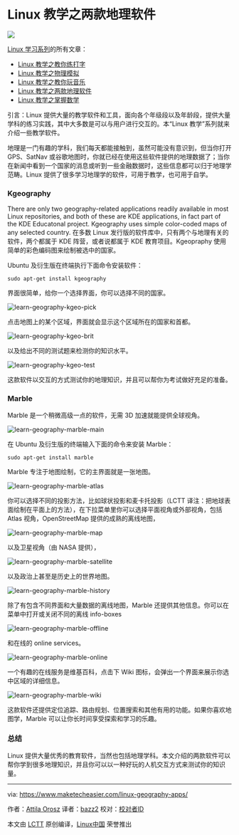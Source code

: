 Linux 教学之两款地理软件
================================================================================
![](https://www.maketecheasier.com/assets/uploads/2015/07/learn-geography-featured.png)

[Linux 学习系列][1]的所有文章：

- [Linux 教学之教你练打字][2]
- [Linux 教学之物理模拟][3]
- [Linux 教学之教你玩音乐][4]
- [Linux 教学之两款地理软件][5]
- [Linux 教学之掌握数学][6]

引言：Linux 提供大量的教学软件和工具，面向各个年级段以及年龄段，提供大量学科的练习实践，其中大多数是可以与用户进行交互的。本“Linux 教学”系列就来介绍一些教学软件。

地理是一门有趣的学科，我们每天都能接触到，虽然可能没有意识到，但当你打开 GPS、SatNav 或谷歌地图时，你就已经在使用这些软件提供的地理数据了；当你在新闻中看到一个国家的消息或听到一些金融数据时，这些信息都可以归于地理学范畴。Linux 提供了很多学习地理学的软件，可用于教学，也可用于自学。

### Kgeography ###

There are only two geography-related applications readily available in most Linux repositories, and both of these are KDE applications, in fact part of the KDE Educatonal project. Kgeography uses simple color-coded maps of any selected country.
在多数 Linux 发行版的软件库中，只有两个与地理有关的软件，两个都属于 KDE 阵营，或者说都属于 KDE 教育项目。Kgeopraphy 使用简单的彩色编码图来绘制被选中的国家。

Ubuntu 及衍生版在终端执行下面命令安装软件：

    sudo apt-get install kgeography

界面很简单，给你一个选择界面，你可以选择不同的国家。

![learn-geography-kgeo-pick](https://www.maketecheasier.com/assets/uploads/2015/07/learn-geography-kgeo-pick.png)

点击地图上的某个区域，界面就会显示这个区域所在的国家和首都。

![learn-geography-kgeo-brit](https://www.maketecheasier.com/assets/uploads/2015/07/learn-geography-kgeo-brit.png)

以及给出不同的测试题来检测你的知识水平。

![learn-geography-kgeo-test](https://www.maketecheasier.com/assets/uploads/2015/07/learn-geography-kgeo-test.png)

这款软件以交互的方式测试你的地理知识，并且可以帮你为考试做好充足的准备。

### Marble ###

Marble 是一个稍微高级一点的软件，无需 3D 加速就能提供全球视角。

![learn-geography-marble-main](https://www.maketecheasier.com/assets/uploads/2015/07/learn-geography-marble-main.png)

在 Ubuntu 及衍生版的终端输入下面的命令来安装 Marble：

    sudo apt-get install marble

Marble 专注于地图绘制，它的主界面就是一张地图。

![learn-geography-marble-atlas](https://www.maketecheasier.com/assets/uploads/2015/07/learn-geography-marble-atlas.jpg)

你可以选择不同的投影方法，比如球状投影和麦卡托投影（LCTT 译注：把地球表面绘制在平面上的方法），在下拉菜单里你可以选择平面视角或外部视角，包括 Atlas 视角，OpenStreetMap 提供的成熟的离线地图，

![learn-geography-marble-map](https://www.maketecheasier.com/assets/uploads/2015/07/learn-geography-marble-map.jpg)

以及卫星视角（由 NASA 提供），

![learn-geography-marble-satellite](https://www.maketecheasier.com/assets/uploads/2015/07/learn-geography-marble-satellite.jpg)

以及政治上甚至是历史上的世界地图。

![learn-geography-marble-history](https://www.maketecheasier.com/assets/uploads/2015/07/learn-geography-marble-history.jpg)

除了有包含不同界面和大量数据的离线地图，Marble 还提供其他信息。你可以在菜单中打开或关闭不同的离线 info-boxes

![learn-geography-marble-offline](https://www.maketecheasier.com/assets/uploads/2015/07/learn-geography-marble-offline.png)

和在线的 online services。

![learn-geography-marble-online](https://www.maketecheasier.com/assets/uploads/2015/07/learn-geography-marble-online.png)

一个有趣的在线服务是维基百科，点击下 Wiki 图标，会弹出一个界面来展示你选中区域的详细信息。

![learn-geography-marble-wiki](https://www.maketecheasier.com/assets/uploads/2015/07/learn-geography-marble-wiki.png)

这款软件还提供定位追踪、路由规划、位置搜索和其他有用的功能。如果你喜欢地图学，Marble 可以让你长时间享受探索和学习的乐趣。

### 总结 ###

Linux 提供大量优秀的教育软件，当然也包括地理学科。本文介绍的两款软件可以帮你学到很多地理知识，并且你可以以一种好玩的人机交互方式来测试你的知识量。

--------------------------------------------------------------------------------

via: https://www.maketecheasier.com/linux-geography-apps/

作者：[Attila Orosz][a]
译者：[bazz2](https://github.com/bazz2)
校对：[校对者ID](https://github.com/校对者ID)

本文由 [LCTT](https://github.com/LCTT/TranslateProject) 原创编译，[Linux中国](https://linux.cn/) 荣誉推出

[a]:https://www.maketecheasier.com/author/attilaorosz/
[1]:https://www.maketecheasier.com/series/learn-with-linux/
[2]:https://www.maketecheasier.com/learn-to-type-in-linux/
[3]:https://www.maketecheasier.com/linux-physics-simulation/
[4]:https://www.maketecheasier.com/linux-learning-music/
[5]:https://www.maketecheasier.com/linux-geography-apps/
[6]:https://www.maketecheasier.com/learn-linux-maths/